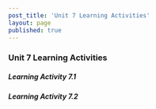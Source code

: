 ```yaml
---
post_title: 'Unit 7 Learning Activities'
layout: page
published: true
---
```

### Unit 7 Learning Activities

##### Learning Activity 7.1

##### Learning Activity 7.2



